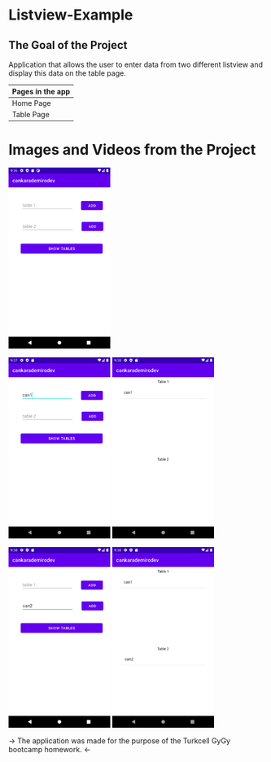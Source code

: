 # Listview-Example
The Goal of the Project
-------------

<p>
Application that allows the user to enter data from two different listview and display this data on the table page.
  
| Pages in the app |
| --------- |
|  Home Page   |
|  Table Page    | 
   
# Images and Videos from the Project
   
<a href="https://github.com/cankarademir/Listview-Example/blob/main/images/1.png" target="_blank">
<img src="https://github.com/cankarademir/Listview-Example/blob/main/images/1.png" width="200" style="max-width:100%;"></a>
    <p>
<a href="https://github.com/cankarademir/Listview-Example/blob/main/images/2.png" target="_blank">
<img src="https://github.com/cankarademir/Listview-Example/blob/main/images/2.png" width="200" style="max-width:100%;"></a>
   
<a href="https://github.com/cankarademir/Listview-Example/blob/main/images/3.png" target="_blank">
<img src="https://github.com/cankarademir/Listview-Example/blob/main/images/3.png" width="200" style="max-width:100%;"></a> <p>
<a href="https://github.com/cankarademir/Listview-Example/blob/main/images/4.png" target="_blank">
<img src="https://github.com/cankarademir/Listview-Example/blob/main/images/4.png" width="200" style="max-width:100%;"></a>
  
<a href="https://github.com/cankarademir/Listview-Example/blob/main/images/5.png" target="_blank">
<img src="https://github.com/cankarademir/Listview-Example/blob/main/images/5.png" width="200" style="max-width:100%;"></a> 
   <p>
-> The application was made for the purpose of the Turkcell GyGy bootcamp homework. <-
